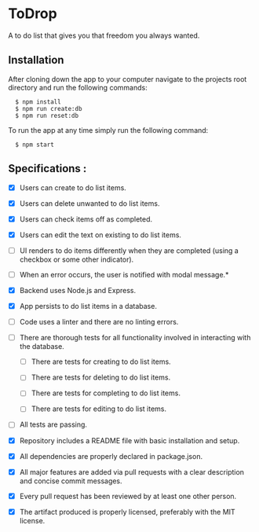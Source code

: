 # ToDrop

A to do list that gives you that freedom you always wanted.

## Installation

After cloning down the app to your computer navigate to the projects root directory and run the following commands:

```
  $ npm install
  $ npm run create:db
  $ npm run reset:db
```
To run the app at any time simply run the following command:

```
  $ npm start
```

## Specifications :

 - [x] Users can create to do list items.

 - [x] Users can delete unwanted to do list items.

 - [x] Users can check items off as completed.

 - [x] Users can edit the text on existing to do list items.

 - [ ] UI renders to do items differently when they are completed (using a checkbox or some other indicator).

 - [ ] When an error occurs, the user is notified with modal message.*

 - [x] Backend uses Node.js and Express.

 - [x] App persists to do list items in a database.

 - [ ] Code uses a linter and there are no linting errors.

 - [ ] There are thorough tests for all functionality involved in interacting with the database.

   - [ ] There are tests for creating to do list items.

   - [ ] There are tests for deleting to do list items.

   - [ ] There are tests for completing to do list items.

   - [ ] There are tests for editing to do list items.

 - [ ] All tests are passing.

 - [x] Repository includes a README file with basic installation and setup.

 - [x] All dependencies are properly declared in package.json.

 - [x] All major features are added via pull requests with a clear description and concise commit messages.

 - [x] Every pull request has been reviewed by at least one other person.

 - [x] The artifact produced is properly licensed, preferably with the MIT license.
